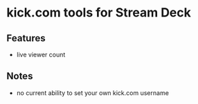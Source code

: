 
# kick.com tools for Stream Deck

## Features

- live viewer count

## Notes

- no current ability to set your own kick.com username
